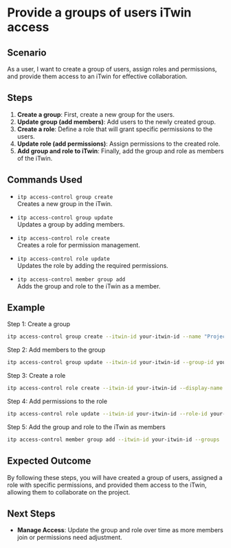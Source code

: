 # Provide a groups of users iTwin access

## Scenario

As a user, I want to create a group of users, assign roles and permissions, and provide them access to an iTwin for effective collaboration.

## Steps

1. **Create a group**: First, create a new group for the users.
2. **Update group (add members)**: Add users to the newly created group.
3. **Create a role**: Define a role that will grant specific permissions to the users.
4. **Update role (add permissions)**: Assign permissions to the created role.
5. **Add group and role to iTwin**: Finally, add the group and role as members of the iTwin.

## Commands Used

- `itp access-control group create`  
  Creates a new group in the iTwin.

- `itp access-control group update`  
  Updates a group by adding members.

- `itp access-control role create`  
  Creates a role for permission management.

- `itp access-control role update`  
  Updates the role by adding the required permissions.

- `itp access-control member group add`  
  Adds the group and role to the iTwin as a member.

## Example

Step 1: Create a group
```bash
itp access-control group create --itwin-id your-itwin-id --name "Project Team" --description "Primary team"
```

Step 2: Add members to the group
```bash
itp access-control group update --itwin-id your-itwin-id --group-id your-group-id --members '["user1@example.com", "user2@example.com"]'
```

Step 3: Create a role
```bash
itp access-control role create --itwin-id your-itwin-id --display-name "Project Manager" --description "Role for project managers"
```

Step 4: Add permissions to the role
```bash
itp access-control role update --itwin-id your-itwin-id --role-id your-role-id --permissions '["Permission1", "Permission2", "Permission3"]'
```

Step 5: Add the group and role to the iTwin as members
```bash
itp access-control member group add --itwin-id your-itwin-id --groups '[{"groupId": "your-group-id", "roleIds": ["your-role-id"]}]'
```

## Expected Outcome

By following these steps, you will have created a group of users, assigned a role with specific permissions, and provided them access to the iTwin, allowing them to collaborate on the project.

## Next Steps

- **Manage Access**: Update the group and role over time as more members join or permissions need adjustment.
